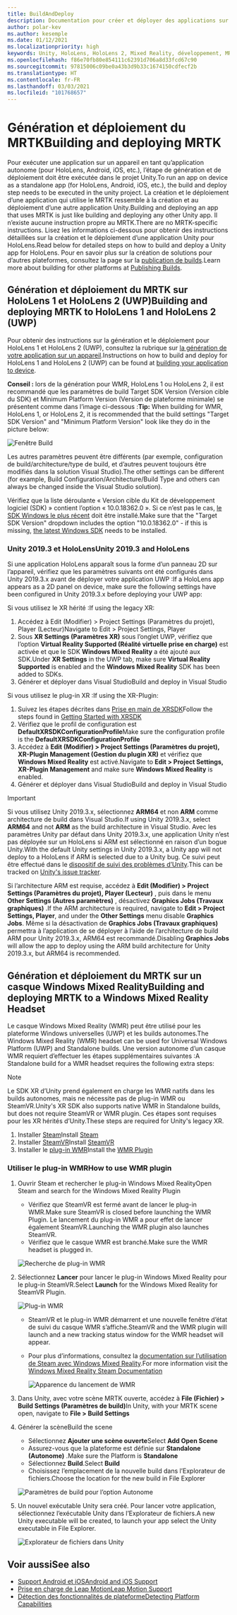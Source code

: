 ```yaml
---
title: BuildAndDeploy
description: Documentation pour créer et déployer des applications sur différents appareils.
author: polar-kev
ms.author: kesemple
ms.date: 01/12/2021
ms.localizationpriority: high
keywords: Unity, HoloLens, HoloLens 2, Mixed Reality, développement, MRTK, Visual Studio, Android, iOS
ms.openlocfilehash: f86e70fb80e854111c62391d706a8d33fcd67c90
ms.sourcegitcommit: 97815006c09be0a43b3d9b33c1674150cdfecf2b
ms.translationtype: HT
ms.contentlocale: fr-FR
ms.lasthandoff: 03/03/2021
ms.locfileid: "101768657"
---
```

# <a name="building-and-deploying-mrtk"></a><span data-ttu-id="5dd74-104">Génération et déploiement du MRTK</span><span class="sxs-lookup"><span data-stu-id="5dd74-104">Building and deploying MRTK</span></span>

<span data-ttu-id="5dd74-105">Pour exécuter une application sur un appareil en tant qu’application autonome (pour HoloLens, Android, iOS, etc.), l’étape de génération et de déploiement doit être exécutée dans le projet Unity.</span><span class="sxs-lookup"><span data-stu-id="5dd74-105">To run an app on device as a standalone app (for HoloLens, Android, iOS, etc.), the build and deploy step needs to be executed in the unity project.</span></span> <span data-ttu-id="5dd74-106">La création et le déploiement d’une application qui utilise le MRTK ressemble à la création et au déploiement d’une autre application Unity.</span><span class="sxs-lookup"><span data-stu-id="5dd74-106">Building and deploying an app that uses MRTK is just like building and deploying any other Unity app.</span></span> <span data-ttu-id="5dd74-107">Il n’existe aucune instruction propre au MRTK.</span><span class="sxs-lookup"><span data-stu-id="5dd74-107">There are no MRTK-specific instructions.</span></span> <span data-ttu-id="5dd74-108">Lisez les informations ci-dessous pour obtenir des instructions détaillées sur la création et le déploiement d’une application Unity pour HoloLens.</span><span class="sxs-lookup"><span data-stu-id="5dd74-108">Read below for detailed steps on how to build and deploy a Unity app for HoloLens.</span></span>  <span data-ttu-id="5dd74-109">Pour en savoir plus sur la création de solutions pour d’autres plateformes, consultez la page sur la [publication de builds](https://docs.unity3d.com/Manual/PublishingBuilds.html).</span><span class="sxs-lookup"><span data-stu-id="5dd74-109">Learn more about building for other platforms at [Publishing Builds](https://docs.unity3d.com/Manual/PublishingBuilds.html).</span></span>

## <a name="building-and-deploying-mrtk-to-hololens-1-and-hololens-2-uwp"></a><span data-ttu-id="5dd74-110">Génération et déploiement du MRTK sur HoloLens 1 et HoloLens 2 (UWP)</span><span class="sxs-lookup"><span data-stu-id="5dd74-110">Building and deploying MRTK to HoloLens 1 and HoloLens 2 (UWP)</span></span>

<span data-ttu-id="5dd74-111">Pour obtenir des instructions sur la génération et le déploiement pour HoloLens 1 et HoloLens 2 (UWP), consultez la rubrique sur [la génération de votre application sur un appareil](https://docs.microsoft.com/windows/mixed-reality/mrlearning-base-ch1#build-your-application-to-your-device).</span><span class="sxs-lookup"><span data-stu-id="5dd74-111">Instructions on how to build and deploy for HoloLens 1 and HoloLens 2 (UWP) can be found at [building your application to device](https://docs.microsoft.com/windows/mixed-reality/mrlearning-base-ch1#build-your-application-to-your-device).</span></span>

<span data-ttu-id="5dd74-112">**Conseil :** lors de la génération pour WMR, HoloLens 1 ou HoloLens 2, il est recommandé que les paramètres de build Target SDK Version (Version cible du SDK) et Minimum Platform Version (Version de plateforme minimale) se présentent comme dans l’image ci-dessous :</span><span class="sxs-lookup"><span data-stu-id="5dd74-112">**Tip:** When building for WMR, HoloLens 1, or HoloLens 2, it is recommended that the build settings "Target SDK Version" and "Minimum Platform Version" look like they do in the picture below:</span></span>

![Fenêtre Build](../features/images/getting-started/BuildWindow.png)

<span data-ttu-id="5dd74-114">Les autres paramètres peuvent être différents (par exemple, configuration de build/architecture/type de build, et d’autres peuvent toujours être modifiés dans la solution Visual Studio).</span><span class="sxs-lookup"><span data-stu-id="5dd74-114">The other settings can be different (for example, Build Configuration/Architecture/Build Type and others can always be changed inside the Visual Studio solution).</span></span>

<span data-ttu-id="5dd74-115">Vérifiez que la liste déroulante « Version cible du Kit de développement logiciel (SDK) » contient l’option « 10.0.18362.0 ». Si ce n’est pas le cas, [le SDK Windows le plus récent](https://developer.microsoft.com/windows/downloads/windows-10-sdk) doit être installé.</span><span class="sxs-lookup"><span data-stu-id="5dd74-115">Make sure that the "Target SDK Version" dropdown includes the option "10.0.18362.0" - if this is missing, [the latest Windows SDK](https://developer.microsoft.com/windows/downloads/windows-10-sdk) needs to be installed.</span></span>

### <a name="unity-20193-and-hololens"></a><span data-ttu-id="5dd74-116">Unity 2019.3 et HoloLens</span><span class="sxs-lookup"><span data-stu-id="5dd74-116">Unity 2019.3 and HoloLens</span></span>

<span data-ttu-id="5dd74-117">Si une application HoloLens apparaît sous la forme d’un panneau 2D sur l’appareil, vérifiez que les paramètres suivants ont été configurés dans Unity 2019.3.x avant de déployer votre application UWP :</span><span class="sxs-lookup"><span data-stu-id="5dd74-117">If a HoloLens app appears as a 2D panel on device, make sure the following settings have been configured in Unity 2019.3.x before deploying your UWP app:</span></span>

<span data-ttu-id="5dd74-118">Si vous utilisez le XR hérité :</span><span class="sxs-lookup"><span data-stu-id="5dd74-118">If using the legacy XR:</span></span>

1. <span data-ttu-id="5dd74-119">Accédez à Edit (Modifier) > Project Settings (Paramètres du projet), Player (Lecteur)</span><span class="sxs-lookup"><span data-stu-id="5dd74-119">Navigate to Edit > Project Settings, Player</span></span>
1. <span data-ttu-id="5dd74-120">Sous **XR Settings (Paramètres XR)** sous l’onglet UWP, vérifiez que l’option **Virtual Reality Supported (Réalité virtuelle prise en charge)** est activée et que le SDK **Windows Mixed Reality** a été ajouté aux SDK.</span><span class="sxs-lookup"><span data-stu-id="5dd74-120">Under **XR Settings** in the UWP tab, make sure **Virtual Reality Supported** is enabled and the **Windows Mixed Reality** SDK has been added to SDKs.</span></span>
1. <span data-ttu-id="5dd74-121">Générer et déployer dans Visual Studio</span><span class="sxs-lookup"><span data-stu-id="5dd74-121">Build and deploy in Visual Studio</span></span>

<span data-ttu-id="5dd74-122">Si vous utilisez le plug-in XR :</span><span class="sxs-lookup"><span data-stu-id="5dd74-122">If using the XR-Plugin:</span></span>

1. <span data-ttu-id="5dd74-123">Suivez les étapes décrites dans [Prise en main de XRSDK](../configuration/getting-started-with-mrtk-and-xrsdk.md)</span><span class="sxs-lookup"><span data-stu-id="5dd74-123">Follow the steps found in [Getting Started with XRSDK](../configuration/getting-started-with-mrtk-and-xrsdk.md)</span></span>
1. <span data-ttu-id="5dd74-124">Vérifiez que le profil de configuration est **DefaultXRSDKConfigurationProfile**</span><span class="sxs-lookup"><span data-stu-id="5dd74-124">Make sure the configuration profile is the **DefaultXRSDKConfigurationProfile**</span></span>
1. <span data-ttu-id="5dd74-125">Accédez à **Edit (Modifier) > Project Settings (Paramètres du projet), XR-Plugin Management (Gestion du plugin XR)** et vérifiez que **Windows Mixed Reality** est activé.</span><span class="sxs-lookup"><span data-stu-id="5dd74-125">Navigate to **Edit > Project Settings, XR-Plugin Management** and make sure **Windows Mixed Reality** is enabled.</span></span>
1. <span data-ttu-id="5dd74-126">Générer et déployer dans Visual Studio</span><span class="sxs-lookup"><span data-stu-id="5dd74-126">Build and deploy in Visual Studio</span></span>

>[!IMPORTANT]
> <span data-ttu-id="5dd74-127">Si vous utilisez Unity 2019.3.x, sélectionnez **ARM64** et non **ARM** comme architecture de build dans Visual Studio.</span><span class="sxs-lookup"><span data-stu-id="5dd74-127">If using Unity 2019.3.x, select **ARM64** and not **ARM** as the build architecture in Visual Studio.</span></span> <span data-ttu-id="5dd74-128">Avec les paramètres Unity par défaut dans Unity 2019.3.x, une application Unity n’est pas déployée sur un HoloLens si ARM est sélectionné en raison d’un bogue Unity.</span><span class="sxs-lookup"><span data-stu-id="5dd74-128">With the default Unity settings in Unity 2019.3.x, a Unity app will not deploy to a HoloLens if ARM is selected due to a Unity bug.</span></span> <span data-ttu-id="5dd74-129">Ce suivi peut être effectué dans le [dispositif de suivi des problèmes d’Unity](https://issuetracker.unity3d.com/issues/enabling-graphics-jobs-in-2019-dot-3-x-results-in-a-crash-or-nothing-rendering-on-hololens-2).</span><span class="sxs-lookup"><span data-stu-id="5dd74-129">This can be tracked on [Unity's issue tracker](https://issuetracker.unity3d.com/issues/enabling-graphics-jobs-in-2019-dot-3-x-results-in-a-crash-or-nothing-rendering-on-hololens-2).</span></span>
>
> <span data-ttu-id="5dd74-130">Si l’architecture ARM est requise, accédez à **Edit (Modifier) > Project Settings (Paramètres du projet), Player (Lecteur)** , puis dans le menu **Other Settings (Autres paramètres)** , désactivez **Graphics Jobs (Travaux graphiques)** .</span><span class="sxs-lookup"><span data-stu-id="5dd74-130">If the ARM architecture is required, navigate to **Edit > Project Settings, Player**, and under the **Other Settings** menu disable **Graphics Jobs**.</span></span> <span data-ttu-id="5dd74-131">Même si la désactivation de **Graphics Jobs (Travaux graphiques)** permettra à l’application de se déployer à l’aide de l’architecture de build ARM pour Unity 2019.3.x, ARM64 est recommandé.</span><span class="sxs-lookup"><span data-stu-id="5dd74-131">Disabling **Graphics Jobs** will allow the app to deploy using the ARM build architecture for Unity 2019.3.x, but ARM64 is recommended.</span></span>

## <a name="building-and-deploying-mrtk-to-a-windows-mixed-reality-headset"></a><span data-ttu-id="5dd74-132">Génération et déploiement du MRTK sur un casque Windows Mixed Reality</span><span class="sxs-lookup"><span data-stu-id="5dd74-132">Building and deploying MRTK to a Windows Mixed Reality Headset</span></span>

<span data-ttu-id="5dd74-133">Le casque Windows Mixed Reality (WMR) peut être utilisé pour les plateforme Windows universelles (UWP) et les builds autonomes.</span><span class="sxs-lookup"><span data-stu-id="5dd74-133">The Windows Mixed Reality (WMR) headset can be used for Universal Windows Platform (UWP) and Standalone builds.</span></span>  <span data-ttu-id="5dd74-134">Une version autonome d’un casque WMR requiert d’effectuer les étapes supplémentaires suivantes :</span><span class="sxs-lookup"><span data-stu-id="5dd74-134">A Standalone build for a WMR headset requires the following extra steps:</span></span>

> [!NOTE]
> <span data-ttu-id="5dd74-135">Le SDK XR d’Unity prend également en charge les WMR natifs dans les builds autonomes, mais ne nécessite pas de plug-in WMR ou SteamVR.</span><span class="sxs-lookup"><span data-stu-id="5dd74-135">Unity's XR SDK also supports native WMR in Standalone builds, but does not require SteamVR or WMR plugin.</span></span> <span data-ttu-id="5dd74-136">Ces étapes sont requises pour les XR hérités d’Unity.</span><span class="sxs-lookup"><span data-stu-id="5dd74-136">These steps are required for Unity's legacy XR.</span></span>

1. <span data-ttu-id="5dd74-137">Installer [Steam](https://store.steampowered.com/about/)</span><span class="sxs-lookup"><span data-stu-id="5dd74-137">Install [Steam](https://store.steampowered.com/about/)</span></span>
1. <span data-ttu-id="5dd74-138">Installer [SteamVR](https://store.steampowered.com/app/250820/SteamVR/)</span><span class="sxs-lookup"><span data-stu-id="5dd74-138">Install [SteamVR](https://store.steampowered.com/app/250820/SteamVR/)</span></span>
1. <span data-ttu-id="5dd74-139">Installer le [plug-in WMR](https://store.steampowered.com/app/719950/Windows_Mixed_Reality_for_SteamVR/)</span><span class="sxs-lookup"><span data-stu-id="5dd74-139">Install the [WMR Plugin](https://store.steampowered.com/app/719950/Windows_Mixed_Reality_for_SteamVR/)</span></span>

### <a name="how-to-use-wmr-plugin"></a><span data-ttu-id="5dd74-140">Utiliser le plug-in WMR</span><span class="sxs-lookup"><span data-stu-id="5dd74-140">How to use WMR plugin</span></span>

1. <span data-ttu-id="5dd74-141">Ouvrir Steam et rechercher le plug-in Windows Mixed Reality</span><span class="sxs-lookup"><span data-stu-id="5dd74-141">Open Steam and search for the Windows Mixed Reality Plugin</span></span>
    - <span data-ttu-id="5dd74-142">Vérifiez que SteamVR est fermé avant de lancer le plug-in WMR.</span><span class="sxs-lookup"><span data-stu-id="5dd74-142">Make sure SteamVR is closed before launching the WMR Plugin.</span></span> <span data-ttu-id="5dd74-143">Le lancement du plug-in WMR a pour effet de lancer également SteamVR.</span><span class="sxs-lookup"><span data-stu-id="5dd74-143">Launching the WMR plugin also launches SteamVR.</span></span>
    - <span data-ttu-id="5dd74-144">Vérifiez que le casque WMR est branché.</span><span class="sxs-lookup"><span data-stu-id="5dd74-144">Make sure the WMR headset is plugged in.</span></span>

    ![Recherche de plug-in WMR](../features/images/build-deploy/WMR/SteamSearchWMRPlugin.png)

1. <span data-ttu-id="5dd74-146">Sélectionnez **Lancer** pour lancer le plug-in Windows Mixed Reality pour le plug-in SteamVR.</span><span class="sxs-lookup"><span data-stu-id="5dd74-146">Select **Launch** for the Windows Mixed Reality for SteamVR Plugin.</span></span>

    ![Plug-in WMR](../features/images/build-deploy/WMR/WMRPlugin.png)

    - <span data-ttu-id="5dd74-148">SteamVR et le plug-in WMR démarrent et une nouvelle fenêtre d’état de suivi du casque WMR s’affiche.</span><span class="sxs-lookup"><span data-stu-id="5dd74-148">SteamVR and the WMR plugin will launch and a new tracking status window for the WMR headset will appear.</span></span>
    - <span data-ttu-id="5dd74-149">Pour plus d’informations, consultez la [documentation sur l’utilisation de Steam avec Windows Mixed Reality](https://support.microsoft.com/help/4053622/windows-10-play-steamvr-games-in-windows-mixed-reality).</span><span class="sxs-lookup"><span data-stu-id="5dd74-149">For more information visit the [Windows Mixed Reality Steam Documentation](https://support.microsoft.com/help/4053622/windows-10-play-steamvr-games-in-windows-mixed-reality)</span></span>

        ![Apparence du lancement de WMR](../features/images/build-deploy/WMR/WMRPluginActive.png)

1. <span data-ttu-id="5dd74-151">Dans Unity, avec votre scène MRTK ouverte, accédez à **File (Fichier) > Build Settings (Paramètres de build)**</span><span class="sxs-lookup"><span data-stu-id="5dd74-151">In Unity, with your MRTK scene open, navigate to **File > Build Settings**</span></span>

1. <span data-ttu-id="5dd74-152">Générer la scène</span><span class="sxs-lookup"><span data-stu-id="5dd74-152">Build the scene</span></span>
    - <span data-ttu-id="5dd74-153">Sélectionnez **Ajouter une scène ouverte**</span><span class="sxs-lookup"><span data-stu-id="5dd74-153">Select **Add Open Scene**</span></span>
    - <span data-ttu-id="5dd74-154">Assurez-vous que la plateforme est définie sur **Standalone (Autonome)** .</span><span class="sxs-lookup"><span data-stu-id="5dd74-154">Make sure the Platform is **Standalone**</span></span>
    - <span data-ttu-id="5dd74-155">Sélectionnez **Build**.</span><span class="sxs-lookup"><span data-stu-id="5dd74-155">Select **Build**</span></span>
    - <span data-ttu-id="5dd74-156">Choisissez l’emplacement de la nouvelle build dans l’Explorateur de fichiers.</span><span class="sxs-lookup"><span data-stu-id="5dd74-156">Choose the location for the new build in File Explorer</span></span>

    ![Paramètres de build pour l’option Autonome](../features/images/build-deploy/WMR/BuildSettingsStandaloneUnity.png)

1. <span data-ttu-id="5dd74-158">Un nouvel exécutable Unity sera créé. Pour lancer votre application, sélectionnez l’exécutable Unity dans l’Explorateur de fichiers.</span><span class="sxs-lookup"><span data-stu-id="5dd74-158">A new Unity executable will be created, to launch your app select the Unity executable in File Explorer.</span></span>

    ![Explorateur de fichiers dans Unity](../features/images/build-deploy/WMR/FileExplorerUnityExe.png)

## <a name="see-also"></a><span data-ttu-id="5dd74-160">Voir aussi</span><span class="sxs-lookup"><span data-stu-id="5dd74-160">See also</span></span>

- [<span data-ttu-id="5dd74-161">Support Android et iOS</span><span class="sxs-lookup"><span data-stu-id="5dd74-161">Android and iOS Support</span></span>](../features/cross-platform/using-ar-foundation.md)
- [<span data-ttu-id="5dd74-162">Prise en charge de Leap Motion</span><span class="sxs-lookup"><span data-stu-id="5dd74-162">Leap Motion Support</span></span>](../features/cross-platform/leap-motion-mrtk.md)
- [<span data-ttu-id="5dd74-163">Détection des fonctionnalités de plateforme</span><span class="sxs-lookup"><span data-stu-id="5dd74-163">Detecting Platform Capabilities</span></span>](../features/cross-platform/detecting-platform-capabilities.md)
